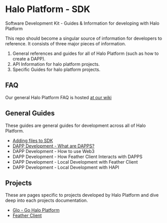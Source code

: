 # Halo Platform - SDK
Software Development Kit - Guides &amp; Information for developing with Halo Platform

This repo should become a singular source of information for developers to reference. It consists of three major pieces of information.

1. General references and guides for all of Halo Platform (such as how to create a DAPP).
2. API Information for halo platform projects.
3. Specific Guides for halo platform projects.

## FAQ

Our general Halo Platform FAQ is hosted [at our wiki](https://wiki.haloplatform.tech/FAQ)


## General Guides
These guides are general guides for development across all of Halo Platform.

- [Adding files to SDK](Guides/Master/adding-files.md)
- [DAPP Development - What are DAPPS?](Guides/Master/dapp-development-what-are-dapps.md)
- DAPP Development - How to use Web3
- DAPP Development - How Feather Client Interacts with DAPPS
- DAPP Development - Local Development with Feather Client
- DAPP Development - Local Development with HAPI

## Projects
These are pages specific to projects developed by Halo Platform and dive deep into each projects documentation.

- [Glo - Go Halo Platform](Projects/Glo.md)
- [Feather Client](Projects/Feather.md)
